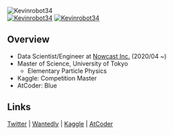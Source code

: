 ![Kevinrobot34]( https://img.shields.io/badge/Degree-Master%20of%20Science-brightgreen ) \
[![Kevinrobot34](https://img.shields.io/badge/Kaggle-Master-orange)](https://www.kaggle.com/kevinrobot34)
[![Kevinrobot34](https://img.shields.io/endpoint?url=https%3A%2F%2Fatcoder-badges.now.sh%2Fapi%2Fatcoder%2Fjson%2FKevinrobot34)](https://atcoder.jp/users/Kevinrobot34)


## Overview
* Data Scientist/Engineer at [Nowcast Inc.]( https://www.nowcast.co.jp/ ) (2020/04 ~)
* Master of Science, University of Tokyo
  - Elementary Particle Physics
* Kaggle: Competition Master
* AtCoder: Blue


## Links
[Twitter]( https://twitter.com/Kevinrobot34 )
 | [Wantedly]( https://www.wantedly.com/users/36645077 )
 | [Kaggle](https://www.kaggle.com/kevinrobot34)
 | [AtCoder](https://atcoder.jp/users/Kevinrobot34)
